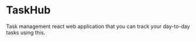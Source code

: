 # TaskHub
Task management react web application that you can track your day-to-day tasks using this.
